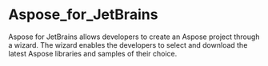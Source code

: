 Aspose_for_JetBrains
====================

Aspose for JetBrains allows developers to create an Aspose project through a wizard. The wizard enables the developers to select and download the latest Aspose libraries and samples of their choice.

